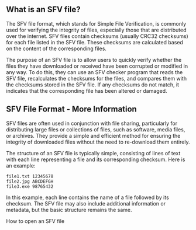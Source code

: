 ## What is an SFV file?

The SFV file format, which stands for Simple File Verification, is commonly used for verifying the integrity of files, especially those that are distributed over the internet. SFV files contain checksums (usually CRC32 checksums) for each file listed in the SFV file. These checksums are calculated based on the content of the corresponding files.

The purpose of an SFV file is to allow users to quickly verify whether the files they have downloaded or received have been corrupted or modified in any way. To do this, they can use an SFV checker program that reads the SFV file, recalculates the checksums for the files, and compares them with the checksums stored in the SFV file. If any checksums do not match, it indicates that the corresponding file has been altered or damaged.

## SFV File Format - More Information

SFV files are often used in conjunction with file sharing, particularly for distributing large files or collections of files, such as software, media files, or archives. They provide a simple and efficient method for ensuring the integrity of downloaded files without the need to re-download them entirely.

The structure of an SFV file is typically simple, consisting of lines of text with each line representing a file and its corresponding checksum. Here is an example:

```
file1.txt 12345678
file2.jpg ABCDEFGH
file3.exe 98765432
```

In this example, each line contains the name of a file followed by its checksum. The SFV file may also include additional information or metadata, but the basic structure remains the same.

How to open an SFV file



